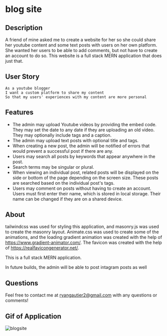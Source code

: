 # blog site

## Description
A friend of mine asked me to create a website for her so she could share her youtube content and some text posts with users on her own platform. She wanted her users to be able to add comments, but not have to create an account to do so. This website is a full stack MERN application that does just that.

## User Story
```
As a youtube blogger
I want a custom platform to share my content
So that my users' experiences with my content are more personal
```

## Features

- The admin may upload Youtube videos by providing the embed code. They may set the date to any date if they are uploading an old video. They may optionally include tags and a caption.
- The admin may upload text posts with optional title and tags.
- When creating a new post, the admin will be notified of errors that would prevent a successful post if there are any.
- Users may search all posts by keywords that appear anywhere in the post.
- Search terms may be singular or plural.
- When viewing an individual post, related posts will be displayed on the side or bottom of the page depending on the screen size. These posts are searched based on the individual post's tags.
- Users may comment on posts without having to create an account. Users must first enter their name, which is stored in local storage. Their name can be changed if they are on a shared device.

## About
tailwindcss was used for styling this application, and masonry.js was used to create the masonry layout. Animate.css was used to create some of the animations, and the loading gradient animation was created with the help of https://www.gradient-animator.com/. The favicon was created with the help of https://realfavicongenerator.net/.

This is a full stack MERN application.

In future builds, the admin will be able to post intagram posts as well


## Questions
Feel free to contact me at ryangautier2@gmail.com with any questions or comments!

## Gif of Application
![blogsite](./blogsite.gif)

